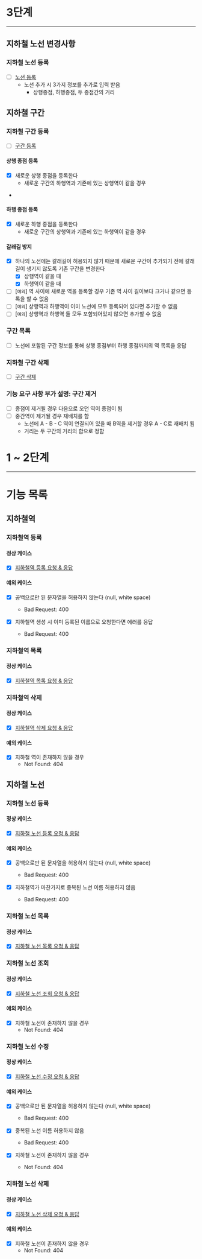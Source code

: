 # 3단계

---

## 지하철 노선 변경사항

### 지하철 노선 등록

- [ ] [노선 등록](https://techcourse-storage.s3.ap-northeast-2.amazonaws.com/c682be69ae4e412c9e3905a59ef7b7ed#_%EC%A7%80%ED%95%98%EC%B2%A0_%EB%85%B8%EC%84%A0_%EB%93%B1%EB%A1%9D)
  - 노선 추가 시 3가지 정보를 추가로 입력 받음
    - 상행종점, 하행종점, 두 종점간의 거리


## 지하철 구간

### 지하철 구간 등록

- [ ] [구간 등록](https://techcourse-storage.s3.ap-northeast-2.amazonaws.com/c682be69ae4e412c9e3905a59ef7b7ed#_%EA%B5%AC%EA%B0%84_%EB%93%B1%EB%A1%9D)

#### 상행 종점 등록
- [x] 새로운 상행 종점을 등록한다
  - 새로운 구간의 하행역과 기존에 있는 상행역이 같을 경우
-
#### 하행 종점 등록
- [x] 새로운 하행 종점을 등록한다
  - 새로운 구간의 상행역과 기존에 있는 하행역이 같을 경우

#### 갈래길 방지
- [x] 하나의 노선에는 갈래길이 허용되지 않기 때문에 새로운 구간이 추가되기 전에 갈래길이 생기지 않도록 기존 구간을 변경한다
  - [x] 상행역이 같을 때
  - [x] 하행역이 같을 때
- [ ] [`예외`] 역 사이에 새로운 역을 등록할 경우 기존 역 사이 길이보다 크거나 같으면 등록을 할 수 없음
- [ ] [`예외`] 상행역과 하행역이 이미 노선에 모두 등록되어 있다면 추가할 수 없음
- [ ] [`예외`] 상행역과 하행역 둘 모두 포함되어있지 않으면 추가할 수 없음

### 구간 목록

- [ ] 노선에 포함된 구간 정보를 통해 상행 종점부터 하행 종점까지의 역 목록을 응답

### 지하철 구간 삭제

- [ ] [구간 삭제](https://techcourse-storage.s3.ap-northeast-2.amazonaws.com/c682be69ae4e412c9e3905a59ef7b7ed#_%EA%B5%AC%EA%B0%84_%EC%A0%9C%EA%B1%B0)

### 기능 요구 사항 부가 설명: 구간 제거

- [ ] 종점이 제거될 경우 다음으로 오던 역이 종점이 됨
- [ ] 중간역이 제거될 경우 재배치를 함
  - 노선에 A - B - C 역이 연결되어 있을 때 B역을 제거할 경우 A - C로 재배치 됨
  - 거리는 두 구간의 거리의 합으로 정함


# 1 ~ 2단계

---

# 기능 목록

## 지하철역

### 지하철역 등록

#### 정상 케이스

- [X] [지하철역 등록 요청 & 응답](https://techcourse-storage.s3.ap-northeast-2.amazonaws.com/d5c93e187919493da3280be44de0f17f#_%EC%A7%80%ED%95%98%EC%B2%A0%EC%97%AD_%EB%93%B1%EB%A1%9D)

#### 예외 케이스

- [X] 공백으로만 된 문자열을 허용하지 않는다 (null, white space)

  - Bad Request: 400

- [X] 지하철역 생성 시 이미 등록된 이름으로 요청한다면 에러를 응답
  - Bad Request: 400

### 지하철역 목록

#### 정상 케이스

- [x] [지하철역 목록 요청 & 응답](https://techcourse-storage.s3.ap-northeast-2.amazonaws.com/d5c93e187919493da3280be44de0f17f#_%EC%A7%80%ED%95%98%EC%B2%A0%EC%97%AD_%EB%AA%A9%EB%A1%9D)

### 지하철역 삭제

#### 정상 케이스

- [x] [지하철역 삭제 요청 & 응답](https://techcourse-storage.s3.ap-northeast-2.amazonaws.com/d5c93e187919493da3280be44de0f17f#_%EC%A7%80%ED%95%98%EC%B2%A0%EC%97%AD_%EC%82%AD%EC%A0%9C)

#### 예외 케이스

- [x] 지하철 역이 존재하지 않을 경우
  - Not Found: 404

## 지하철 노선

### 지하철 노선 등록

#### 정상 케이스

- [x] [지하철 노선 등록 요청 & 응답](https://techcourse-storage.s3.ap-northeast-2.amazonaws.com/d5c93e187919493da3280be44de0f17f#_%EC%A7%80%ED%95%98%EC%B2%A0_%EB%85%B8%EC%84%A0_%EB%93%B1%EB%A1%9D)

#### 예외 케이스

- [x] 공백으로만 된 문자열을 허용하지 않는다 (null, white space)
  - Bad Request: 400

- [x] 지하철역가 마찬가지로 중복된 노선 이름 허용하지 않음
  - Bad Request: 400

### 지하철 노선 목록

#### 정상 케이스

- [x] [지하철 노선 목록 요청 & 응답](https://techcourse-storage.s3.ap-northeast-2.amazonaws.com/d5c93e187919493da3280be44de0f17f#_%EC%A7%80%ED%95%98%EC%B2%A0_%EB%85%B8%EC%84%A0_%EB%AA%A9%EB%A1%9D)

### 지하철 노선 조회

#### 정상 케이스

- [x] [지하철 노선 조회 요청 & 응답](https://techcourse-storage.s3.ap-northeast-2.amazonaws.com/d5c93e187919493da3280be44de0f17f#_%EC%A7%80%ED%95%98%EC%B2%A0_%EB%85%B8%EC%84%A0_%EC%A1%B0%ED%9A%8C)

#### 예외 케이스

- [x] 지하철 노선이 존재하지 않을 경우
  - Not Found: 404

### 지하철 노선 수정

#### 정상 케이스

- [x] [지하철 노선 수정 요청 & 응답](https://techcourse-storage.s3.ap-northeast-2.amazonaws.com/d5c93e187919493da3280be44de0f17f#_%EC%A7%80%ED%95%98%EC%B2%A0_%EB%85%B8%EC%84%A0_%EC%88%98%EC%A0%95)

#### 예외 케이스

- [x] 공백으로만 된 문자열을 허용하지 않는다 (null, white space)
  - Bad Request: 400

- [x] 중복된 노선 이름 허용하지 않음
  - Bad Request: 400

- [x] 지하철 노선이 존재하지 않을 경우
  - Not Found: 404

### 지하철 노선 삭제

#### 정상 케이스

- [x] [지하철 노선 삭제 요청 & 응답](https://techcourse-storage.s3.ap-northeast-2.amazonaws.com/d5c93e187919493da3280be44de0f17f#_%EC%A7%80%ED%95%98%EC%B2%A0_%EB%85%B8%EC%84%A0_%EC%82%AD%EC%A0%9C)

#### 예외 케이스

- [x] 지하철 노선이 존재하지 않을 경우
  - Not Found: 404
